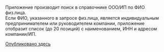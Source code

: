 Приложение производит поиск в справочнике ООО/ИП по ФИО физ.лица.  
Если ФИО, указанного в запросе физ.лица, является индивидуальным предпринимателем 
или руководителем компании, приложение отобразит список (до 20 позиций) с наименованием, ИНН и адресом компании/ИП.  

[Опубликовано здесь](https://srgmkv.github.io/Get-company-info-by-persons-name//)  